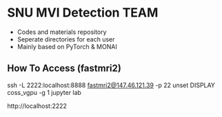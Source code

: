 # SNU MVI Detection TEAM
* Codes and materials repository
* Seperate directories for each user
* Mainly based on PyTorch & MONAI

## How To Access (fastmri2)

ssh -L 2222:localhost:8888 fastmri2@147.46.121.39 -p 22
unset DISPLAY
coss_vgpu -g 1
jupyter lab

http://localhost:2222